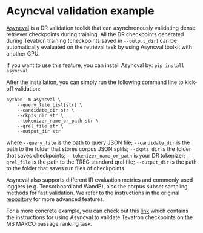 # Acyncval validation example
[Asyncval](https://github.com/ielab/asyncval) is a DR validation toolkit that can asynchronously validating dense retriever checkpoints during training. All the DR checkpoints generated during Tevatron training (checkpoints saved in `--output_dir`) can be automatically evaluated on the retrieval task by using Asyncval toolkit with another GPU. 

If you want to use this feature, you can install Asyncval by: `pip install asyncval`

After the installation, you can simply run the following command line to kick-off validation:

```
python -m asyncval \
	--query_file List[str] \
	--candidate_dir str \
	--ckpts_dir str \
	--tokenizer_name_or_path str \
	--qrel_file str \
	--output_dir str
```
where `--query_file` is the path to query JSON file; `--candidate_dir` is the path to the folder that stores corpus JSON splits; `--ckpts_dir` is the folder that saves checkpoints; `--tokenizer_name_or_path` is your DR tokenizer; `--qrel_file` is the path to the TREC standard qrel file; `--output_dir` is the path to the folder that saves run files of checkpoints.

Asyncval also supports different IR evaluation metrics and commonly used loggers (e.g. Tensorboard and WandB), also the corpus subset sampling methods for fast validation. We refer to the instructions in the original [repository](https://github.com/ielab/asyncval) for more advanced features.

For a more concrete example, you can check out this [link](https://github.com/ielab/asyncval/tree/main/examples/msmarco-passage) which contains the instructions for using Asyncval to validate Tevatron checkpoints on the MS MARCO passage ranking task.

